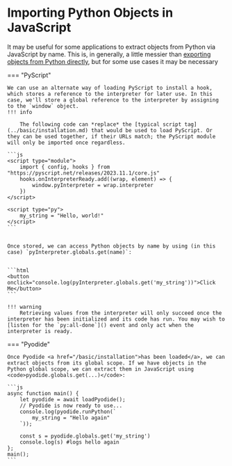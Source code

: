 # Importing Python Objects in JavaScript

It may be useful for some applications to extract objects from Python via JavaScript by name. This is, in generally, a little messier than [exporting objects from Python directly](export-js.md), but for some use cases it may be necessary

=== "PyScript"

    We can use an alternate way of loading PyScript to install a hook, which stores a reference to the interpreter for later use. In this case, we'll store a global reference to the interpreter by assigning to the `window` object.
    !!! info

        The following code can *replace* the [typical script tag](../basic/installation.md) that would be used to load PyScript. Or they can be used together, if their URLs match; the PyScript module will only be imported once regardless.

    ```js
    <script type="module">
        import { config, hooks } from "https://pyscript.net/releases/2023.11.1/core.js"
        hooks.onInterpreterReady.add((wrap, element) => {
            window.pyInterpreter = wrap.interpreter
        })
    </script>

    <script type="py">
        my_string = "Hello, world!"
    </script>
    ```
    

    Once stored, we can access Python objects by name by using (in this case) `pyInterpreter.globals.get(name)`:


    ```html
    <button onclick="console.log(pyInterpreter.globals.get('my_string'))">Click Me</button>
    ```

    !!! warning
        Retrieving values from the interpreter will only succeed once the interpreter has been initialized and its code has run. You may wish to [listen for the `py:all-done`]() event and only act when the interpreter is ready.

=== "Pyodide"

    Once Pyodide <a href="/basic/installation">has been loaded</a>, we can extract objects from its global scope. If we have objects in the Python global scope, we can extract them in JavaScript using <code>pyodide.globals.get(...)</code>:

    ```js
    async function main() {
        let pyodide = await loadPyodide();
        // Pyodide is now ready to use...
        console.log(pyodide.runPython(`
            my_string = "Hello again"
        `));

        const s = pyodide.globals.get('my_string')
        console.log(s) #logs hello again
    };
    main(); 
    ```